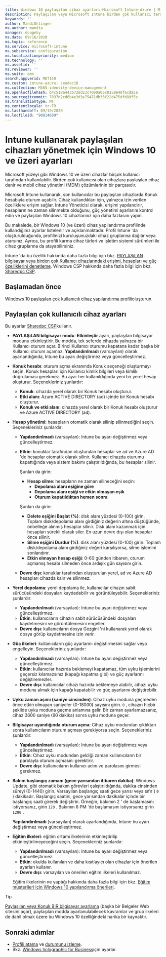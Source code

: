 ```yaml
---
title: Windows 10 paylaşılan cihaz ayarları-Microsoft Intune-Azure | Microsoft Docs
description: Paylaşılan veya Microsoft Intune birden çok kullanıcı tarafından kullanılan cihazları yapılandırmak için Windows 10 ' u ekleyin ve kullanın. Microsoft Surface dahil olmak üzere tüm ayarların ve cihazlarda ne yaptıkları hakkında bir liste görürsünüz. Konuk hesaplarını denetleme, hesapları yönetme ve etkin olmayan hesapları silme, yerel depolama alanına kaydetmeye izin verme veya bunu engelleme, güç ve uyku seçeneklerini ayarlama, güncelleştirmelerin ne zaman yükleneceğini seçme ve cihaz yapılandırma profilindeki eğitim ortamlarında cihazları kullanma.
keywords: ''
author: MandiOhlinger
ms.author: mandia
manager: dougeby
ms.date: 09/16/2020
ms.topic: reference
ms.service: microsoft-intune
ms.subservice: configuration
ms.localizationpriority: medium
ms.technology: ''
ms.assetid: ''
ms.reviewer: ''
ms.suite: ems
search.appverid: MET150
ms.custom: intune-azure; seodec18
ms.collection: M365-identity-device-management
ms.openlocfilehash: b4c518a443b728d23c7090a06c0158e48facda5a
ms.sourcegitcommit: 7037d2cd6b4e3d3e75471db33f22d475dfd89f5e
ms.translationtype: MT
ms.contentlocale: tr-TR
ms.lasthandoff: 09/19/2020
ms.locfileid: "90814609"
---
```

# <a name="windows-10-and-later-settings-to-manage-shared-devices-using-intune"></a>Intune kullanarak paylaşılan cihazları yönetmek için Windows 10 ve üzeri ayarları

Microsoft yüzeyi gibi Windows 10 ve üzeri cihazlar birçok kullanıcı tarafından kullanılabilir. Birden çok kullanıcısı olan cihazlara paylaşılan cihaz denir ve mobil cihaz yönetimi (MDM) çözümlerinin bir parçasıdır.

Microsoft Intune kullanarak, son kullanıcılar bu paylaşılan cihazlarda Konuk hesabıyla oturum açabilir. Cihaz kullandıkları için, yalnızca izin verilen özelliklere erişim sağlar. Intune Yöneticisi olarak, erişimi yapılandırır, hesapların ne zaman silinmekte olduğunu, güç yönetimi ayarlarını kontrol edin ve paylaşılan Windows 10 cihazlarınız için daha fazlasını yapın.

Bu makalede, bir Windows 10 (ve üzeri) cihaz yapılandırma profilinde kullandığınız ayarlar listelenir ve açıklanmaktadır. Profil Intune 'da oluşturulduğunda, profilinizi kuruluşunuzdaki cihaz gruplarına dağıtır veya atarsınız. Ayrıca, bu profili karma cihaz türleri ve işletim sistemi sürümleri ile cihaz gruplarına da atayabilirsiniz.

Intune 'da bu özellik hakkında daha fazla bilgi için bkz. [PAYLAŞıLAN bilgisayar veya birden çok Kullanıcı cihazlarındaki erişimi, hesapları ve güç özelliklerini denetleme](shared-user-device-settings.md). Windows CSP hakkında daha fazla bilgi için bkz. [Sharedpc CSP](/windows/client-management/mdm/sharedpc-csp).

## <a name="before-your-begin"></a>Başlamadan önce

[Windows 10 paylaşılan çok kullanıcılı cihaz yapılandırma profili](shared-user-device-settings.md)oluşturun.

## <a name="shared-multi-user-device-settings"></a>Paylaşılan çok kullanıcılı cihaz ayarları

Bu ayarlar [Sharedpc CSP](/windows/client-management/mdm/sharedpc-csp)kullanır.

- **PAYLAŞıLAN bilgisayar modu**: **Etkinleştir** ayarı, paylaşılan bilgisayar modunu etkinleştirir. Bu modda, tek seferde cihazda yalnızca bir Kullanıcı oturum açar. Birinci Kullanıcı oturumu kapatana kadar başka bir Kullanıcı oturum açamaz. **Yapılandırılmadı** (varsayılan) olarak ayarlandığında, Intune bu ayarı değiştirmez veya güncelleştirmez.
- **Konuk hesabı**: oturum açma ekranında Konuk seçeneği oluşturmayı seçin. Konuk hesapları için Kullanıcı kimlik bilgileri veya kimlik doğrulaması gerekmez. Bu ayar her kullanıldığında yeni bir yerel hesap oluşturur. Seçenekleriniz şunlardır:
  - **Konuk**: cihazda yerel olarak bir Konuk hesabı oluşturur.
  - **Etki alanı**: Azure ACTIVE DIRECTORY (ad) içinde bir Konuk hesabı oluşturur.
  - **Konuk ve etki alanı**: cihazda yerel olarak bir Konuk hesabı oluşturur ve Azure ACTIVE DIRECTORY (ad).
- **Hesap yönetimi**: hesapların otomatik olarak silinip silinmediğini seçin. Seçenekleriniz şunlardır:
  - **Yapılandırılmadı** (varsayılan): Intune bu ayarı değiştirmez veya güncelleştirmez.
  - **Etkin**: konuklar tarafından oluşturulan hesaplar ve ad ve Azure AD 'de hesaplar otomatik olarak silinir. Kullanıcı cihazda oturumu kapattığında veya sistem bakımı çalıştırıldığında, bu hesaplar silinir.

    Şunları da girin:

    - **Hesap silme**: hesapların ne zaman silineceğini seçin:
      - **Depolama alanı eşiğine göre**
      - **Depolama alanı eşiği ve etkin olmayan eşik**
      - **Oturum kapatıldıktan hemen sonra**

    Şunları da girin:

    - **Delete eşiğini Başlat (%)**: disk alanı yüzdesi (0-100) girin. Toplam disk/depolama alanı girdiğiniz değerin altına düştüğünde, önbelleğe alınmış hesaplar silinir. Disk alanı kazanmak için hesapları sürekli olarak siler. En uzun devre dışı olan hesaplar önce silinir.
    - **Silme eşiğini Durdur (%)**: disk alanı yüzdesi (0-100) girin. Toplam disk/depolama alanı girdiğiniz değeri karşılıyorsa, silme işlemini sonlandırır.
    - **Etkin olmayan hesap eşiği**: 0-60 günden itibaren, oturum açmamış hesabı silmeden önce ardışık gün sayısını girin.

  - **Devre dışı**: konuklar tarafından oluşturulan yerel, ad ve Azure AD hesapları cihazda kalır ve silinmez.

- **Yerel depolama**: yerel depolama ile, kullanıcılar cihazın sabit sürücüsündeki dosyaları kaydedebilir ve görüntüleyebilir. Seçenekleriniz şunlardır:
  - **Yapılandırılmadı** (varsayılan): Intune bu ayarı değiştirmez veya güncelleştirmez.
  - **Etkin**: kullanıcıların cihazın sabit sürücüsündeki dosyaları kaydetmesini ve görüntülemesini engeller.
  - **Devre dışı**: kullanıcıların dosya Gezgini 'ni kullanarak yerel olarak dosya görüp kaydetmesine izin verir.

- **Güç ilkeleri**: kullanıcıların güç ayarlarını değiştirmesini sağlar veya engelleyin. Seçenekleriniz şunlardır:
  - **Yapılandırılmadı** (varsayılan): Intune bu ayarı değiştirmez veya güncelleştirmez.
  - **Etkin**: kullanıcılar hazırda beklemeyi kapatamaz, tüm uyku işlemlerini geçersiz kılamazsınız (kapağı kapatma gibi) ve güç ayarlarını değiştiremezler.
  - **Devre dışı**: kullanıcılar cihazı hazırda beklemeye alabilir, cihazı uyku moduna almak için kapağı kapatabilir ve güç ayarlarını değiştirebilir.

- **Uyku zaman aşımı (saniye cinsinden)**: Cihaz uyku moduna geçmeden önce etkin olmayan saniyeler (0-18000) sayısını girin. `0` , cihazın hiçbir şekilde uyku moduna geçme anlamına gelir. Bir zaman ayarlamazsanız, cihaz 3600 saniye (60 dakika) sonra uyku moduna geçer.

- **Bilgisayar uyandığında oturum açma**: Cihaz uyku modundan çıktıktan sonra kullanıcıların oturum açması gerekiyorsa seçin. Seçenekleriniz şunlardır:
  - **Yapılandırılmadı** (varsayılan): Intune bu ayarı değiştirmez veya güncelleştirmez.
  - **Etkin**: Cihaz uyku modundan geldiği zaman kullanıcıların bir parolayla oturum açmasını gerektirir.
  - **Devre dışı**: kullanıcıların kullanıcı adını ve parolasını girmesi gerekmez.

- **Bakım başlangıç zamanı (gece yarısından itibaren dakika)**: Windows Update, gibi otomatik bakım görevleri çalıştırıldığında, dakika cinsinden süreyi (0-1440) girin. Varsayılan başlangıç saati gece yarısı veya sıfır ( `0` ) dakikadır. Başlangıç saatini, gece yarısından dakikalar içinde bir başlangıç saati girerek değiştirin. Örneğin, bakımın 2 ' de başlamasını istiyorsanız, girin `120` . Bakımın 8 PM 'de başlamasını istiyorsanız girin `1200` .

  **Yapılandırılmadı** (varsayılan) olarak ayarlandığında, Intune bu ayarı değiştirmez veya güncelleştirmez.

- **Eğitim ilkeleri**: eğitim ortamı ilkelerinin etkinleştirilip etkinleştirilmeyeceğini seçin. Seçenekleriniz şunlardır:
  - **Yapılandırılmadı** (varsayılan): Intune bu ayarı değiştirmez veya güncelleştirmez.
  - **Etkin**: okulda kullanılan ve daha kısıtlayıcı olan cihazlar için önerilen ayarları kullanır.
  - **Devre dışı**: varsayılan ve önerilen eğitim ilkeleri kullanılmaz.

  Eğitim ilkelerinin ne yaptığı hakkında daha fazla bilgi için bkz. [Eğitim müşterileri Için Windows 10 yapılandırma önerileri](/education/windows/configure-windows-for-education).

> [!TIP]
> [Paylaşılan veya Konuk BIR bilgisayar ayarlama](/windows/configuration/set-up-shared-or-guest-pc) (başka bir Belgeler Web sitesini açar), paylaşılan modda ayarlanulabilecek kavramlar ve grup ilkeleri de dahil olmak üzere bu Windows 10 özelliğindeki harika bir kaynaktır.

## <a name="next-steps"></a>Sonraki adımlar

- [Profili atama](device-profile-assign.md) ve [durumunu izleme](device-profile-monitor.md).
- Bkz. [Windows holographic for Business](shared-user-device-settings-windows-holographic.md)için ayarlar.